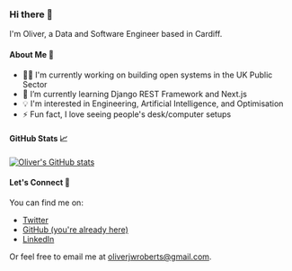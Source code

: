 ### Hi there 👋

I'm Oliver, a Data and Software Engineer based in Cardiff.

#### About Me 📌

- 👨‍💻 I'm currently working on building open systems in the UK Public Sector
- 🌱 I’m currently learning Django REST Framework and Next.js
- 💡 I'm interested in Engineering, Artificial Intelligence, and Optimisation
- ⚡ Fun fact, I love seeing people's desk/computer setups

#### GitHub Stats 📈

[![Oliver's GitHub stats](https://github-readme-stats.vercel.app/api?username=oliverjwroberts&theme=dark)](https://github.com/oliverjwroberts/github-readme-stats)

#### Let's Connect 🤝

You can find me on:

- [Twitter](https://twitter.com/oliverjwroberts)
- [GitHub (you're already here)](https://github.com/oliverjwroberts)
- [LinkedIn](https://www.linkedin.com/in/oliverjwroberts/)

Or feel free to email me at [oliverjwroberts@gmail.com](mailto:oliverjwroberts@gmail.com).

